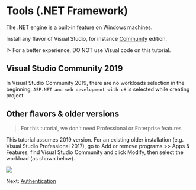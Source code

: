 # Tools (.NET Framework)

The .NET engine is a built-in feature on Windows machines. 

Install any flavor of Visual Studio, for instance [Community](https://www.visualstudio.com/vs/community) edition. 

!> For a better experience, DO NOT use Visual code on this tutorial.

## Visual Studio Community 2019

In Visual Studio Community 2019, there are no workloads selection in the beginning, `ASP.NET and web development with c#` is selected while creating project.

## Other flavors & older versions

> For this tutorial, we don't need Professional or Enterprise features

This tutorial assumes 2019 version. For an existing older installation (e.g. Visual Studio Professional 2017), go to Add or remove programs >> Apps & Features, find Visual Studio Community and click Modify, then select the workload (as shown below).

![](_media/net/install_webcomponents.png)

Next: [Authentication](oauth/)
